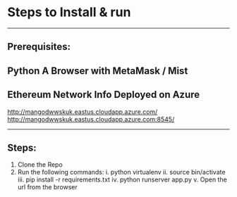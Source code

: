 # Steps to Install & run
----
## Prerequisites:
  Python
  A Browser with MetaMask / Mist
----
## Ethereum Network Info Deployed on Azure
  http://mangodwwskuk.eastus.cloudapp.azure.com/
  http://mangodwwskuk.eastus.cloudapp.azure.com:8545/

----
## Steps:  
1. Clone the Repo
2. Run the following commands:
	i. python virtualenv
	ii. source bin/activate 
	iii. pip install -r requirements.txt
	iv. python runserver app.py
	v. Open the url from the browser
	

